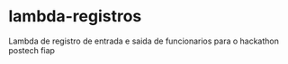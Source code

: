 # lambda-registros
Lambda de registro de entrada e saida de funcionarios para o hackathon postech fiap
